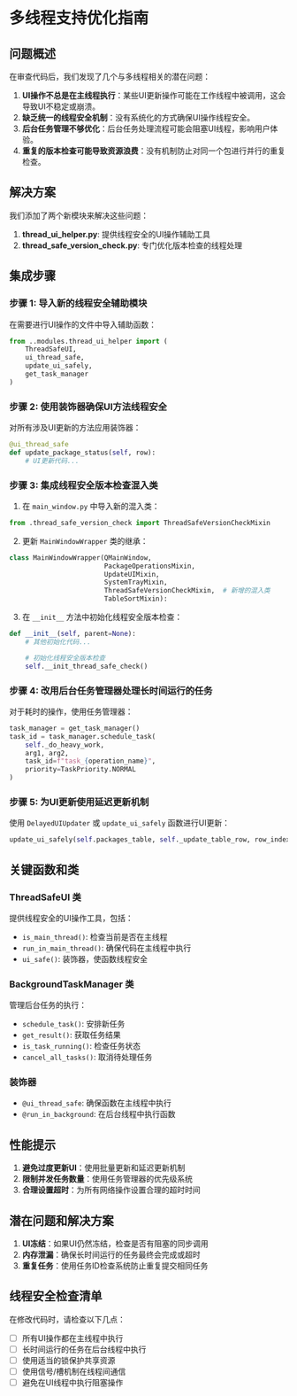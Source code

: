 # 多线程支持优化指南

## 问题概述

在审查代码后，我们发现了几个与多线程相关的潜在问题：

1. **UI操作不总是在主线程执行**：某些UI更新操作可能在工作线程中被调用，这会导致UI不稳定或崩溃。
2. **缺乏统一的线程安全机制**：没有系统化的方式确保UI操作线程安全。
3. **后台任务管理不够优化**：后台任务处理流程可能会阻塞UI线程，影响用户体验。
4. **重复的版本检查可能导致资源浪费**：没有机制防止对同一个包进行并行的重复检查。

## 解决方案

我们添加了两个新模块来解决这些问题：

1. **thread_ui_helper.py**: 提供线程安全的UI操作辅助工具
2. **thread_safe_version_check.py**: 专门优化版本检查的线程处理

## 集成步骤

### 步骤 1: 导入新的线程安全辅助模块

在需要进行UI操作的文件中导入辅助函数：

```python
from ..modules.thread_ui_helper import (
    ThreadSafeUI, 
    ui_thread_safe, 
    update_ui_safely,
    get_task_manager
)
```

### 步骤 2: 使用装饰器确保UI方法线程安全

对所有涉及UI更新的方法应用装饰器：

```python
@ui_thread_safe
def update_package_status(self, row):
    # UI更新代码...
```

### 步骤 3: 集成线程安全版本检查混入类

1. 在 `main_window.py` 中导入新的混入类：

```python
from .thread_safe_version_check import ThreadSafeVersionCheckMixin
```

2. 更新 `MainWindowWrapper` 类的继承：

```python
class MainWindowWrapper(QMainWindow, 
                        PackageOperationsMixin, 
                        UpdateUIMixin, 
                        SystemTrayMixin,
                        ThreadSafeVersionCheckMixin,  # 新增的混入类
                        TableSortMixin):
```

3. 在 `__init__` 方法中初始化线程安全版本检查：

```python
def __init__(self, parent=None):
    # 其他初始化代码...

    # 初始化线程安全版本检查
    self.__init_thread_safe_check()
```

### 步骤 4: 改用后台任务管理器处理长时间运行的任务

对于耗时的操作，使用任务管理器：

```python
task_manager = get_task_manager()
task_id = task_manager.schedule_task(
    self._do_heavy_work,
    arg1, arg2,
    task_id=f"task_{operation_name}",
    priority=TaskPriority.NORMAL
)
```

### 步骤 5: 为UI更新使用延迟更新机制

使用 `DelayedUIUpdater` 或 `update_ui_safely` 函数进行UI更新：

```python
update_ui_safely(self.packages_table, self._update_table_row, row_index, data)
```

## 关键函数和类

### ThreadSafeUI 类

提供线程安全的UI操作工具，包括：

- `is_main_thread()`: 检查当前是否在主线程
- `run_in_main_thread()`: 确保代码在主线程中执行
- `ui_safe()`: 装饰器，使函数线程安全

### BackgroundTaskManager 类

管理后台任务的执行：

- `schedule_task()`: 安排新任务
- `get_result()`: 获取任务结果
- `is_task_running()`: 检查任务状态
- `cancel_all_tasks()`: 取消待处理任务

### 装饰器

- `@ui_thread_safe`: 确保函数在主线程中执行
- `@run_in_background`: 在后台线程中执行函数

## 性能提示

1. **避免过度更新UI**：使用批量更新和延迟更新机制
2. **限制并发任务数量**：使用任务管理器的优先级系统
3. **合理设置超时**：为所有网络操作设置合理的超时时间

## 潜在问题和解决方案

1. **UI冻结**：如果UI仍然冻结，检查是否有阻塞的同步调用
2. **内存泄漏**：确保长时间运行的任务最终会完成或超时
3. **重复任务**：使用任务ID检查系统防止重复提交相同任务

## 线程安全检查清单

在修改代码时，请检查以下几点：

- [ ] 所有UI操作都在主线程中执行
- [ ] 长时间运行的任务在后台线程中执行
- [ ] 使用适当的锁保护共享资源
- [ ] 使用信号/槽机制在线程间通信
- [ ] 避免在UI线程中执行阻塞操作
